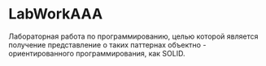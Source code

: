 # LabWorkAAA
Лабораторная работа по программированию, целью которой является получение представление о таких паттернах объектно - ориентированного программирования, как SOLID.
